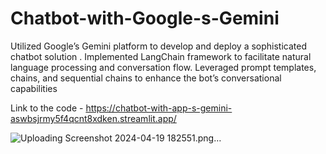 # Chatbot-with-Google-s-Gemini
Utilized Google’s Gemini platform to develop and deploy a sophisticated chatbot solution . Implemented LangChain framework to facilitate natural language processing and conversation flow. Leveraged prompt templates, chains, and sequential chains to enhance the bot’s conversational capabilities

Link to the code - https://chatbot-with-app-s-gemini-aswbsjrmy5f4qcnt8xdken.streamlit.app/

![Uploading Screenshot 2024-04-19 182551.png…]()
